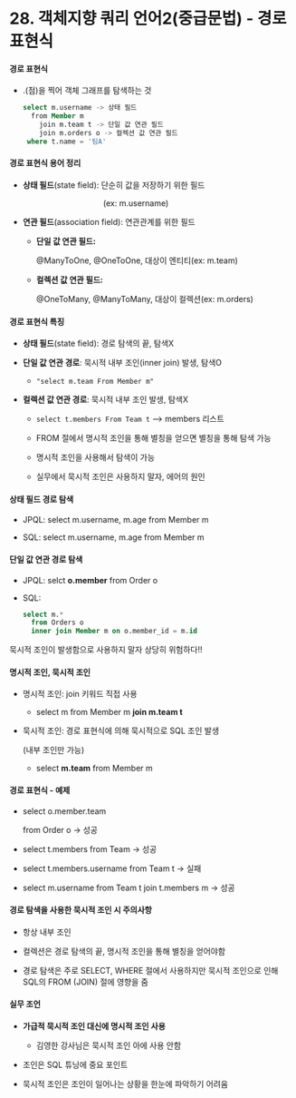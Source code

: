 # 28. 객체지향 쿼리 언어2(중급문법) - 경로 표현식

#### 경로 표현식

- .(점)을 찍어 객체 그래프를 탐색하는 것
  
  ```sql
  select m.username -> 상태 필드 
    from Member m
      join m.team t -> 단일 값 연관 필드
      join m.orders o -> 컬렉션 값 연관 필드
   where t.name = '팀A'
  ```

#### 경로 표현식 용어 정리

- **상태 필드**(state field): 단순히 값을 저장하기 위한 필드
  
                                      (ex: m.username)

- **연관 필드**(association field): 연관관계를 위한 필드
  
  - **단일 값 연관 필드:**
    
    @ManyToOne, @OneToOne, 대상이 엔티티(ex: m.team)
  
  - **컬렉션 값 연관 필드:**
    
    @OneToMany, @ManyToMany, 대상이 컬렉션(ex: m.orders)

#### 경로 표현식 특징

- **상태 필드**(state field): 경로 탐색의 끝, 탐색X

- **단일 값 연관 경로**: 묵시적 내부 조인(inner join) 발생, 탐색O
  
  - `"select m.team From Member m"`

- **컬렉션 값 연관 경로**: 묵시적 내부 조인 발생, 탐색X
  
  - `select t.members From Team t` --> members 리스트
  
  - FROM 절에서 명시적 조인을 통해 별칭을 얻으면 별칭을 통해 탐색 가능
  
  - 명시적 조인을 사용해서 탐색이 가능
  
  - 실무에서 묵시적 조인은 사용하지 말자, 에어의 원인

#### 상태 필드 경로 탐색

- JPQL: select m.username, m.age from Member m

- SQL: select m.username, m.age from Member m

#### 단일 값 연관 경로 탐색

- JPQL: selct **o.member** from Order o

- SQL:
  
  ```sql
  select m.*
    from Orders o
    inner join Member m on o.member_id = m.id
  ```

묵시적 조인이 발생함으로 사용하지 말자 상당히 위험하다!!

#### 명시적 조인, 묵시적 조인

- 명시적 조인: join 키워드 직접 사용
  
  - select m from Member m **join m.team t**

- 묵시적 조인: 경로 표현식에 의해 묵시적으로 SQL 조인 발생
  
  (내부 조인만 가능)
  
  - select **m.team** from Member m

#### 경로 표현식 - 예제

- select o.member.team
  
  from Order o -> 성공

- select t.members from Team -> 성공

- select t.members.username from Team t -> 실패

- select m.username from Team t join t.members m -> 성공

#### 경로 탐색을 사용한 묵시적 조인 시 주의사항

- 항상 내부 조인

- 컬렉션은 경로 탐색의 끝, 명시적 조인을 통해 별칭을 얻어야함

- 경로 탐색은 주로 SELECT, WHERE 절에서 사용하지만 묵시적 조인으로 인해 SQL의 FROM (JOIN) 절에 영향을 줌

#### 실무 조언

- **가급적 묵시적 조인 대신에 명시적 조인 사용**
  
  - 김영한 강사님은 묵시적 조인 아에 사용 안함

- 조인은 SQL 튜닝에 중요 포인트

- 묵시적 조인은 조인이 일어나는 상황을 한눈에 파악하기 어려움

